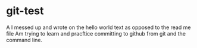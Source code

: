 # git-test
A
I messed up and wrote on the hello world text as opposed to the read me file
Am trying to learn and pracftice committing to github from git and the command line.